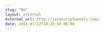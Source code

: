 ```yaml
---
slug: "9n"
layout: external
external_url: http://javascriptweekly.com/
date: 2011-01-22T10:25:50-06:00
---
```

